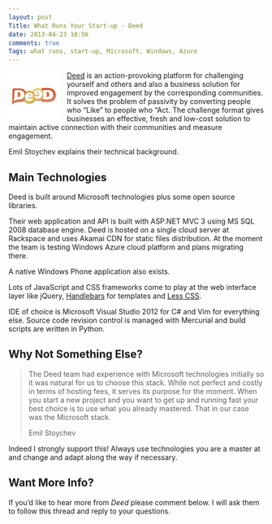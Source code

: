 ```yaml
---
layout: post
Title: What Runs Your Start-up - Deed
date: 2013-04-23 10:56
comments: true
Tags: what runs, start-up, Microsoft, Windows, Azure
---
```


<img src="/images/startup/deed.jpg" alt="Deed" style="float:left; margin-right: 15px;" />

[Deed](http://www.ideedit.com/) is an action-provoking platform for challenging
yourself and others and also a business solution for improved engagement by the
corresponding communities. It solves the problem of passivity by converting people
who “Like” to people who “Act. The challenge format gives businesses an effective,
fresh and low-cost solution to maintain active connection with their communities
and measure engagement.

Emil Stoychev explains their technical background.

Main Technologies
-----------------

Deed is built around Microsoft technologies plus some open source libraries.

Their web application and API is built with ASP.NET MVC 3 using MS SQL 2008 database engine.
Deed is hosted on a single cloud server at Rackspace and uses Akamai CDN for static files
distribution. At the moment the team is testing Windows Azure cloud platform and plans
migrating there.

A native Windows Phone application also exists.

Lots of JavaScript and CSS frameworks come to play at the  web interface layer like
jQuery, [Handlebars](http://handlebarsjs.com/) for templates and [Less CSS](http://lesscss.org/).

IDE of choice is Microsoft Visual Studio 2012 for C# and Vim for everything else.
Source code revision control is managed with Mercurial and build scripts are written in Python.

Why Not Something Else?
-----------------------

> The Deed team had experience with Microsoft technologies initially so it was natural
> for us to choose this stack. While not perfect and costly in terms of hosting fees,
> it serves its purpose for the moment. When you start a new project and you want to get
> up and running fast your best choice is to use what you already mastered.
> That in our case was the Microsoft stack.
> 
> Emil Stoychev

Indeed I strongly support this! Always use technologies you are a master at and change and
adapt along the way if necessary.

Want More Info?
---------------

If you’d like to hear more from *Deed* please comment below.
I will ask them to follow this thread and reply to your questions.
